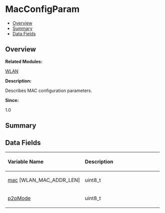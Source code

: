 # MacConfigParam<a name="ZH-CN_TOPIC_0000001055358116"></a>

-   [Overview](#section564698036165632)
-   [Summary](#section87239505165632)
-   [Data Fields](#pub-attribs)

## **Overview**<a name="section564698036165632"></a>

**Related Modules:**

[WLAN](WLAN.md)

**Description:**

Describes MAC configuration parameters. 

**Since:**

1.0

## **Summary**<a name="section87239505165632"></a>

## Data Fields<a name="pub-attribs"></a>

<a name="table124446035165632"></a>
<table><thead align="left"><tr id="row1515172760165632"><th class="cellrowborder" valign="top" width="50%" id="mcps1.1.3.1.1"><p id="p1286772635165632"><a name="p1286772635165632"></a><a name="p1286772635165632"></a>Variable Name</p>
</th>
<th class="cellrowborder" valign="top" width="50%" id="mcps1.1.3.1.2"><p id="p354254712165632"><a name="p354254712165632"></a><a name="p354254712165632"></a>Description</p>
</th>
</tr>
</thead>
<tbody><tr id="row1342137289165632"><td class="cellrowborder" valign="top" width="50%" headers="mcps1.1.3.1.1 "><p id="p634964614165632"><a name="p634964614165632"></a><a name="p634964614165632"></a><a href="WLAN.md#gaa9ba863f7e3f07f710274cbfecb0080e">mac</a> [WLAN_MAC_ADDR_LEN]</p>
</td>
<td class="cellrowborder" valign="top" width="50%" headers="mcps1.1.3.1.2 "><p id="p1253319087165632"><a name="p1253319087165632"></a><a name="p1253319087165632"></a>uint8_t </p>
</td>
</tr>
<tr id="row1080927830165632"><td class="cellrowborder" valign="top" width="50%" headers="mcps1.1.3.1.1 "><p id="p1006248631165632"><a name="p1006248631165632"></a><a name="p1006248631165632"></a><a href="WLAN.md#gad17af431fa1dd6157d3118023459a784">p2pMode</a></p>
</td>
<td class="cellrowborder" valign="top" width="50%" headers="mcps1.1.3.1.2 "><p id="p1244210892165632"><a name="p1244210892165632"></a><a name="p1244210892165632"></a>uint8_t </p>
</td>
</tr>
</tbody>
</table>

